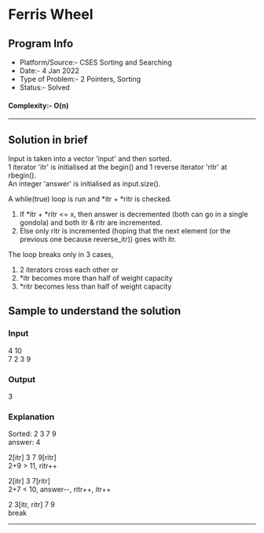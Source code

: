 # Ferris Wheel
## Program Info
- Platform/Source:- CSES Sorting and Searching
- Date:-    4 Jan 2022
- Type of Problem:- 2 Pointers, Sorting
- Status:- Solved
#### Complexity:- O(n) 
---
## Solution in brief
Input is taken into a vector 'input' and then sorted.\
1 iterator 'itr' is initialised at the begin() and 1 reverse iterator 'ritr' at rbegin().\
An integer 'answer' is initialised as input.size().

A while(true) loop is run and *itr + *ritr is checked.

1. If *itr + *ritr <= x, then answer is decremented (both can go in a single gondola) and both itr & ritr are incremented.
2. Else only ritr is incremented (hoping that the next element (or the previous one because reverse_itr)) goes with itr.

The loop breaks only in 3 cases, 
1. 2 iterators cross each other or
2. *itr becomes more than half of weight capacity
3. *ritr becomes less than half of weight capacity

## Sample to understand the solution

### Input
4 10\
7 2 3 9

### Output
3

### Explanation

Sorted: 2 3 7 9\
answer: 4

2[itr] 3 7 9[ritr]\
2+9 > 11, ritr++


2[itr] 3 7[ritr]\
2+7 < 10, answer--, ritr++, itr++


2 3[itr, ritr] 7 9\
break

---